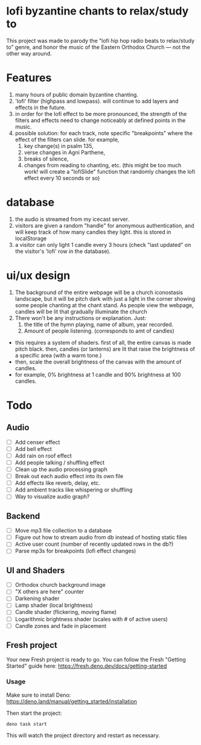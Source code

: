 # lofi byzantine chants to relax/study to

This project was made to parody the "lofi hip hop radio beats to relax/study to" genre, and honor the music of the Eastern Orthodox Church — not the other way around.

# Features

1. many hours of public domain byzantine chanting.
2. 'lofi' filter (highpass and lowpass). will continue to add layers and effects in the future.
3. in order for the lofi effect to be more pronounced, the strength of the filters and effects need to change noticeably at defined points in the music.
4. possible solution: for each track, note specific "breakpoints" where the effect of the filters can slide. for example,
   1. key change(s) in psalm 135,
   2. verse changes in Agni Parthene,
   3. breaks of silence,
   4. changes from reading to chanting, etc.
      (this might be too much work! will create a "lofiSlide" function that randomly changes the lofi effect every 10 seconds or so)

# database

1. the audio is streamed from my icecast server.
2. visitors are given a random "handle" for anonymous authentication, and will keep track of how many candles they light. this is stored in localStorage
3. a visitor can only light 1 candle every 3 hours (check "last updated" on the visitor's 'lofi' row in the database).

# ui/ux design

1. The background of the entire webpage will be a church iconostasis landscape, but it will be pitch dark with just a light in the corner showing some people chanting at the chant stand. As people view the webpage, candles will be lit that gradually illuminate the church
2. There won't be any instructions or explanation. Just:
   1. the title of the hymn playing, name of album, year recorded.
   2. Amount of people listening. (corresponds to amt of candles)

- this requires a system of shaders. first of all, the entire canvas is made pitch black. then, candles (or lanterns) are lit that raise the brightness of a specific area (with a warm tone.)
- then, scale the overall brightness of the canvas with the amount of candles.
- for example, 0% brightness at 1 candle and 90% brightness at 100 candles.

# Todo

## Audio

- [ ] Add censer effect
- [ ] Add bell effect
- [ ] Add rain on roof effect
- [ ] Add people talking / shuffling effect
- [ ] Clean up the audio processing graph
- [ ] Break out each audio effect into its own file
- [ ] Add effects like reverb, delay, etc.
- [ ] Add ambient tracks like whispering or shuffling
- [ ] Way to visualize audio graph?

## Backend

- [ ] Move mp3 file collection to a database
- [ ] Figure out how to stream audio from db instead of hosting static files
- [ ] Active user count (number of recently updated rows in the db?)
- [ ] Parse mp3s for breakpoints (lofi effect changes)

## UI and Shaders

- [ ] Orthodox church background image
- [ ] "X others are here" counter
- [ ] Darkening shader
- [ ] Lamp shader (local brightness)
- [ ] Candle shader (flickering, moving flame)
- [ ] Logarithmic brightness shader (scales with # of active users)
- [ ] Candle zones and fade in placement

## Fresh project

Your new Fresh project is ready to go. You can follow the Fresh "Getting
Started" guide here: https://fresh.deno.dev/docs/getting-started

### Usage

Make sure to install Deno: https://deno.land/manual/getting_started/installation

Then start the project:

```
deno task start
```

This will watch the project directory and restart as necessary.
